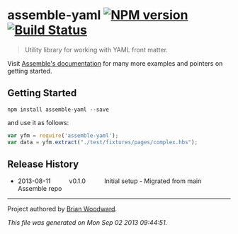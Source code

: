 # assemble-yaml [![NPM version](https://badge.fury.io/js/assemble-yaml.png)](http://badge.fury.io/js/assemble-yaml)  [![Build Status](http://github.com/assemble/assemble-yaml.png?branch=master)](http://github.com/assemble/assemble-yaml)

> Utility library for working with YAML front matter.

Visit [Assemble's documentation](http://assemble.io) for many more examples and pointers on getting started.


## Getting Started

```shell
npm install assemble-yaml --save
```

and use it as follows:

```js
var yfm = require('assemble-yaml');
var data = yfm.extract("./test/fixtures/pages/complex.hbs");
```


## Release History

 * 2013-08-11   v0.1.0   Initial setup - Migrated from main Assemble repo

***

Project authored by [Brian Woodward](https://github.com/doowb/).

_This file was generated on Mon Sep 02 2013 09:44:51._
